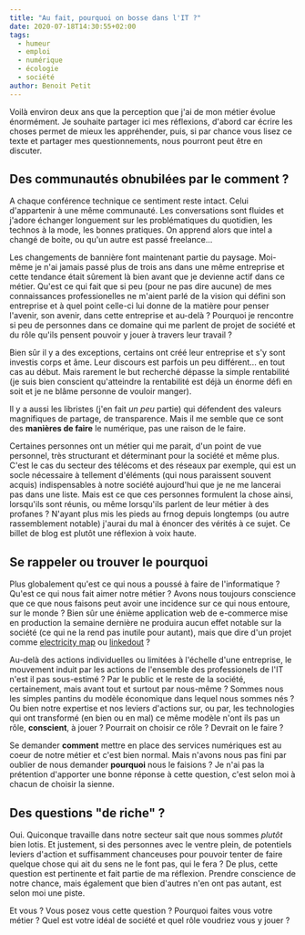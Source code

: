 ```yaml
---
title: "Au fait, pourquoi on bosse dans l'IT ?"
date: 2020-07-18T14:30:55+02:00
tags:
  - humeur
  - emploi
  - numérique
  - écologie
  - société
author: Benoit Petit
---
```


Voilà environ deux ans que la perception que j'ai de mon métier évolue énormément. Je souhaite partager ici mes réflexions, d'abord car écrire les choses permet de mieux les appréhender, puis, si par chance vous lisez ce texte et partager mes questionnements, nous pourront peut être en discuter.

## Des communautés obnubilées par le **comment** ?

A chaque conférence technique ce sentiment reste intact. Celui d'appartenir à une même communauté. Les conversations sont fluides et j'adore échanger longuement sur les problématiques du quotidien, les technos à la mode, les bonnes pratiques. On apprend alors que intel a changé de boite, ou qu'un autre est passé freelance...

Les changements de bannière font maintenant partie du paysage. Moi-même je n'ai jamais passé plus de trois ans dans une même entreprise et cette tendance était sûrement là bien avant que je devienne actif dans ce métier. Qu'est ce qui fait que si peu (pour ne pas dire aucune) de mes connaissances professionelles ne m'aient parlé de la vision qui défini son entreprise et à quel point celle-ci lui donne de la matière pour penser l'avenir, son avenir, dans cette entreprise et au-delà ? Pourquoi je rencontre si peu de personnes dans ce domaine qui me parlent de projet de société et du rôle qu'ils pensent pouvoir y jouer à travers leur travail ?

Bien sûr il y a des exceptions, certains ont créé leur entreprise et s'y sont investis corps et âme. Leur discours est parfois un peu différent... en tout cas au début. Mais rarement le but recherché dépasse la simple rentabilité (je suis bien conscient qu'atteindre la rentabilité est déjà un énorme défi en soit et je ne blâme personne de vouloir manger).

  Il y a aussi les libristes (j'en fait *un peu* partie) qui défendent des valeurs magnifiques de partage, de transparence. Mais il me semble que ce sont des **manières de faire** le numérique, pas une raison de le faire.

  Certaines personnes ont un métier qui me parait, d'un point de vue personnel, très structurant et déterminant pour la société et même plus. C'est le cas du secteur des télécoms et des réseaux par exemple, qui est un socle nécessaire à tellement d'éléments (qui nous paraissent souvent acquis) indispensables à notre société aujourd'hui que je ne me lancerai pas dans une liste. Mais est ce que ces personnes formulent la chose ainsi, lorsqu'ils sont réunis, ou même lorsqu'ils parlent de leur métier à des profanes ? N'ayant plus mis les pieds au frnog depuis longtemps (ou autre rassemblement notable) j'aurai du mal à énoncer des vérités à ce sujet. Ce billet de blog est plutôt une réflexion à voix haute.

## Se rappeler ou trouver le **pourquoi**

Plus globalement qu'est ce qui nous a poussé à faire de l'informatique ? Qu'est ce qui nous fait aimer notre métier ? Avons nous toujours conscience que ce que nous faisons peut avoir une incidence sur ce qui nous entoure, sur le monde ? Bien sûr une énième application web de e-commerce mise en production la semaine dernière ne produira aucun effet notable sur la société (ce qui ne la rend pas inutile pour autant), mais que dire d'un projet comme [electricity map](https://www.electricitymap.org) ou [linkedout](https://www.linkedout.fr) ?

  Au-delà des actions individuelles ou limitées à l'échelle d'une entreprise, le mouvement induit par les actions de l'ensemble des professionels de l'IT n'est il pas sous-estimé ? Par le public et le reste de la société, certainement, mais avant tout et surtout par nous-même ? Sommes nous les simples pantins du modèle économique dans lequel nous sommes nés ? Ou bien notre expertise et nos leviers d'actions sur, ou par, les technologies qui ont transformé (en bien ou en mal) ce même modèle n'ont ils pas un rôle, **conscient**, à jouer ? Pourrait on choisir ce rôle ? Devrait on le faire ?

   Se demander **comment** mettre en place des services numériques est au coeur de notre métier et c'est bien normal. Mais n'avons nous pas fini par oublier de nous demander **pourquoi** nous le faisions ? Je n'ai pas la prétention d'apporter une bonne réponse à cette question, c'est selon moi à chacun de choisir la sienne.

## Des questions "de riche" ?

Oui. Quiconque travaille dans notre secteur sait que nous sommes *plutôt* bien lotis. Et justement, si des personnes avec le ventre plein, de potentiels leviers d'action et suffisamment chanceuses pour pouvoir tenter de faire quelque chose qui ait du sens ne le font pas, qui le fera ? De plus, cette question est pertinente et fait partie de ma réflexion. Prendre conscience de notre chance, mais également que bien d'autres n'en ont pas autant, est selon moi une piste.

Et vous ? Vous posez vous cette question ? Pourquoi faites vous votre métier ? Quel est votre idéal de société et quel rôle voudriez vous y jouer ?
